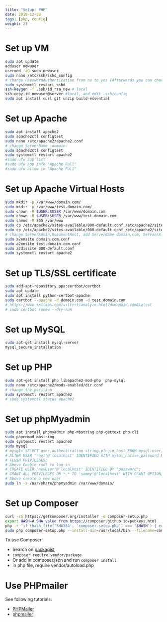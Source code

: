 ```yaml
---
title: "Setup: PHP"
date: 2018-12-30
tags: [php, config]
weight: 21
---
```


# Set up VM

```bash
sudo apt update
adduser newuser
usermod -aG sudo newuser
sudo nano /etc/ssh/sshd_config
# change PasswordAuthentication from no to yes (Afterwards you can change it back)
sudo systemctl restart sshd
ssh-keygen -f .ssh/id_rsa_new # local
ssh-copy-id newuser@server #local, and edit .ssh/config
sudo apt install curl git unzip build-essential
```

<!--more-->

# Set up Apache

```bash
sudo apt install apache2
sudo apache2ctl configtest
sudo nano /etc/apache2/apache2.conf
# change ServerName -domain-
sudo apache2ctl configtest
sudo systemctl restart apache2
#sudo ufw app list
#sudo ufw app info "Apache Full"
#sudo ufw allow in "Apache Full"
```

# Set up Apache Virtual Hosts

```bash
sudo mkdir -p /var/www/domain.com/
sudo mkdir -p /var/www/test.domain.com/
sudo chown -R $USER:$USER /var/www/domain.com
sudo chown -R $USER:$USER /var/www/test.domain.com
sudo chmod -R 755 /var/www
sudo cp /etc/apache2/sites-available/000-default.conf /etc/apache2/sites-available/domain.com.conf
sudo cp /etc/apache2/sites-available/000-default.conf /etc/apache2/sites-available/domain.com.conf
# change ServerAdmin,DocumentRoot, add ServerName domain.com, ServaerAlias www.domain.com
sudo a2ensite domain.com.conf
sudo a2ensite test.domain.com.conf
sudo a2dissite 000-default.conf
sudo systemctl restart apache2
```

# Set up TLS/SSL certificate

```bash
sudo add-apt-repository ppa:certbot/certbot
sudo apt update
sudo apt install python-certbot-apache
sudo certbot --apache -d domain.com -d test.domain.com
# https://www.ssllabs.com/ssltest/analyze.html?d=domain.com&latest
# sudo certbot renew --dry-run
```

# Set up MySQL

```bash
sudo apt-get install mysql-server
mysql_secure_installation
```

# Set up PHP

```bash
sudo apt-get install php libapache2-mod-php  php-mysql
sudo nano /etc/apache2/mods-enabled/dir.conf
# change the position
sudo systemctl restart apache2
# sudo systemctl status apache2
```

# Set up phpMyadmin

```bash
sudo apt install phpmyadmin php-mbstring php-gettext php-cli
sudo phpenmod mbstring
sudo systemctl restart apache2
sudo mysql
# mysql> SELECT user,authentication_string,plugin,host FROM mysql.user;
# ALTER USER 'root'@'localhost' IDENTIFIED WITH mysql_native_password BY 'password';
# FLUSH PRIVILEGES;
# Above Enable root to log in
# CREATE USER 'newuser'@'localhost' IDENTIFIED BY 'password';
# GRANT ALL PRIVILEGES ON *.* TO 'sammy'@'localhost' WITH GRANT OPTION;
# Above create a new user
sudo ln -s /usr/share/phpmyadmin /var/www/domain/
```

# Set up Composer

```bash
curl -sS https://getcomposer.org/installer -o composer-setup.php
export HASH=# SHA value from https://composer.github.io/pubkeys.html
php -r "if (hash_file('SHA384', 'composer-setup.php') === '$HASH') { echo 'Installer verified'; } else { echo 'Installer corrupt'; unlink('composer-setup.php'); } echo PHP_EOL;"
sudo php composer-setup.php --install-dir=/usr/local/bin --filename=composer
```

To use Composer:

* Search on [packagist](https://packagist.org)
* `composer require vendor/package`
* Or add in composer.json and run `composer install`
* in php file, require vendor/autoload.php

# Use PHPmailer

See following tutorials:
* [PHPMailer](https://github.com/PHPMailer/PHPMailer)
* [phpmailer](https://edu.unethost.com/主機相關/phpmailer-運用gmail來寄信2/)
